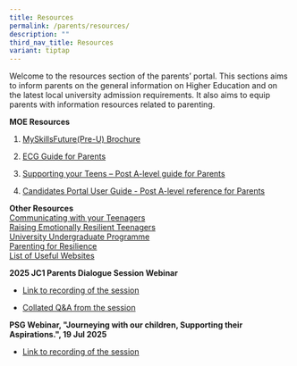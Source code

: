 ```yaml
---
title: Resources
permalink: /parents/resources/
description: ""
third_nav_title: Resources
variant: tiptap
---
```

<p>Welcome to the resources section of the parents’ portal. This sections
aims to inform parents on the general information on Higher Education and
on the latest local university admission requirements. It also aims to
equip parents with information resources related to parenting.</p>
<p><strong>MOE Resources<br></strong>
</p>
<ol data-tight="true" class="tight">
<li>
<p><a href="https://www.myskillsfuture.gov.sg/content/student/en/preu.html" rel="noopener" target="_blank">MySkillsFuture(Pre-U) Brochure</a>
</p>
</li>
<li>
<p><a href="/files/2024/ecg_guide_for_parents.pdf" rel="noopener noreferrer nofollow" target="_blank">ECG Guide for Parents</a>
</p>
</li>
<li>
<p><a href="/files/2025/Infosheet_for_Parents__A_Level_.pdf" rel="noopener nofollow" target="_blank">Supporting your Teens – Post A-level guide for Parents</a>
</p>
</li>
<li>
<p><a href="/files/2025/CP_Guide_for_parents.pdf" rel="noopener nofollow" target="_blank">Candidates Portal User Guide - Post A-level reference for Parents</a>
</p>
</li>
</ol>
<p></p>
<p><strong>Other Resources<br></strong>  <a href="/files/2023/Communicating_with_your_Teenager_summary.pdf" rel="noopener" target="_blank">Communicating with your Teenagers</a> 
<br><a href="/files/Raising_resilient_teenager.pdf" rel="noopener" target="_blank">Raising Emotionally Resilient Teenagers</a> 
<br><a href="https://www.moe.gov.sg/coursefinder?journey=Autonomous%20University" rel="noopener nofollow" target="_blank">University Undergraduate Programme</a>
<br><a href="/files/Parenting%20for%20resilience.pdf" rel="noopener" target="_blank">Parenting for Resilience</a> 
<br><a href="/files/Useful%20websites%20for%20parents.pdf" rel="noopener" target="_blank">List of Useful Websites</a>
</p>
<p><strong>2025 JC1 Parents Dialogue Session Webinar<br></strong>
</p>
<ul data-tight="true" class="tight">
<li>
<p><a href="https://drive.google.com/file/d/1cP3jXbCw8Kp7_Jsgc4u1gDI2PguUfJ_E/view?usp=sharing" rel="noopener" target="_blank">Link to recording of the session</a>
</p>
</li>
<li>
<p><a href="/files/2025/2025_JC1_Parents_Dialogue_Session_Q_and_A_final.pdf" rel="noopener nofollow" target="_blank">Collated Q&amp;A from the session</a>
</p>
</li>
</ul>
<p><strong>PSG Webinar, "Journeying with our children, Supporting their Aspirations.", 19 Jul 2025</strong>
</p>
<ul data-tight="true" class="tight">
<li>
<p><a href="https://drive.google.com/file/d/1r493AjiHfgTB7OnEVoOHL1exGes-UKGP/view?usp=sharing" rel="noopener noreferrer nofollow" target="_blank">Link to recording of the session</a>
</p>
</li>
</ul>
<p></p>